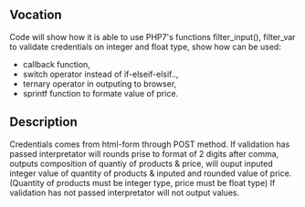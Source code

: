 ## Vocation
Code will show how it is able to use PHP7's functions filter_input(), filter_var to validate credentials on integer and float type, show how
can be used:
 * callback function,
 * switch operator instead of if-elseif-elsif..,
 * ternary operator in outputing to browser,
 * sprintf function to formate value of price. 

## Description
Credentials comes from html-form through POST method. If validation has passed interpretator will rounds prise to format of 2 digits after
comma, outputs composition of quantiy of products & price, will ouput inputed integer value of quantity of products & inputed and rounded value
of price. (Quantity of products must be integer type, price must be float type) If validation has not passed interpretator will not output values.






